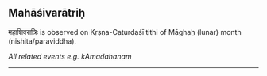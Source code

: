 ## Mahāśivarātriḥ
महाशिवरात्रिः is observed on Kṛṣṇa-Caturdaśī tithi of Māghaḥ (lunar) month (nishita/paraviddha).

_All related events e.g. kAmadahanam_

---
